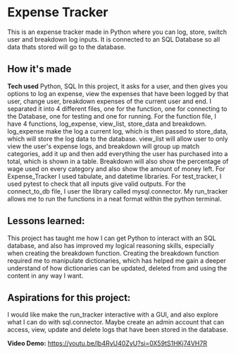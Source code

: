 # Expense Tracker
This is an expense tracker made in Python where you can log, store, switch user and breakdown log inputs. It is connected to an SQL Database so all data thats stored will go to the database.

## How it's made
**Tech used** Python, SQL
In this project, it asks for a user, and then gives you options to log an expense, view the expenses that have been logged by that user, change user, breakdown expenses of the current user and end. I separated 
it into 4 different files, one for the function, one for connecting to the Database, one for testing and one for running. For the function file, I have 4 functions, 
log_expense, view_list, store_data and breakdown. log_expense make the log a current log, which is then passed to store_data, which will store the log data to the database. view_list
will allow user to only view the user's expense logs, and breakdown will group up match categories, add it up and then add everything the user has purchased into a total, which is shown in a table.
Breakdown will also show the percentage of wage used on every category and also show the amount of money left. For Expense_Tracker I used tabulate, and datetime libraries. For test_tracker, I used pytest 
to check that all inputs give valid outputs. For the connect_to_db file, I user the library called mysql.connector. My run_tracker allows me to run the functions in a neat format within the
python terminal.

## Lessons learned:
This project has taught me how I can get Python to interact with an SQL database, and also has improved my logical reasoning skills, especially when
creating the breakdown function. Creating the breakdown function required me to manipulate dictionaries, which has helped me gain a deeper
understand of how dictionaries can be updated, deleted from and using the content in any way I want. 

## Aspirations for this project:
I would like make the run_tracker interactive with a GUI, and also explore what I can do with sql.connector. Maybe create an admin
account that can access, view, update and delete logs that have been stored in the database.

**Video Demo:** https://youtu.be/lb4RyU40ZyU?si=0X59tS1HKj74VH7R

